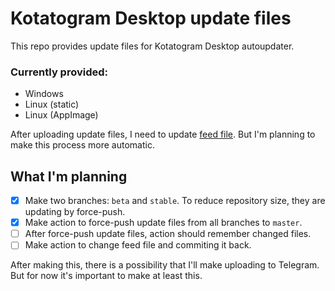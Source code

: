 # Kotatogram Desktop update files

This repo provides update files for Kotatogram Desktop autoupdater.

### Currently provided:
* Windows
* Linux (static)
* Linux (AppImage)

After uploading update files, I need to update [feed file](https://github.com/kotatogram/kotatogram.github.io/blob/dev/public/current). But I'm planning to make this process more automatic.

## What I'm planning

* [x] Make two branches: `beta` and `stable`. To reduce repository size, they are updating by force-push.
* [x] Make action to force-push update files from all branches to `master`.
* [ ] After force-push update files, action should remember changed files.
* [ ] Make action to change feed file and commiting it back.

After making this, there is a possibility that I'll make uploading to Telegram. But for now it's important to make at least this.
